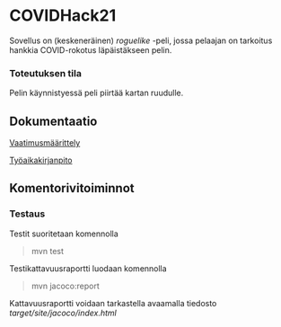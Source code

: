 # COVIDHack21

Sovellus on (keskeneräinen) _roguelike_ -peli, jossa pelaajan on tarkoitus hankkia COVID-rokotus läpäistäkseen pelin. 

### Toteutuksen tila

Pelin käynnistyessä peli piirtää kartan ruudulle.

## Dokumentaatio

[Vaatimusmäärittely](https://github.com/taplath/ot-harjoitustyo/blob/master/dokumentaatio/vaatimusmaarittely.md)

[Työaikakirjanpito](https://github.com/taplath/ot-harjoitustyo/blob/master/dokumentaatio/tuntikirjanpito.md)

## Komentorivitoiminnot

### Testaus

Testit suoritetaan komennolla

> mvn test

Testikattavuusraportti luodaan komennolla

> mvn jacoco:report

Kattavuusraportti voidaan tarkastella avaamalla tiedosto _target/site/jacoco/index.html_

